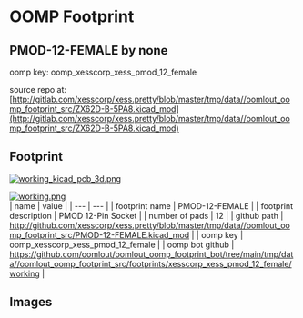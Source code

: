 # OOMP Footprint  
## PMOD-12-FEMALE  by none  
  
oomp key: oomp_xesscorp_xess_pmod_12_female  
  
source repo at: [http://gitlab.com/xesscorp/xess.pretty/blob/master/tmp/data//oomlout_oomp_footprint_src/ZX62D-B-5PA8.kicad_mod](http://gitlab.com/xesscorp/xess.pretty/blob/master/tmp/data//oomlout_oomp_footprint_src/ZX62D-B-5PA8.kicad_mod)  
## Footprint  
  
[![working_kicad_pcb_3d.png](working_kicad_pcb_3d_600.png)](working_kicad_pcb_3d.png)  
  
[![working.png](working_600.png)](working.png)  
| name | value | 
| --- | --- | 
| footprint name | PMOD-12-FEMALE | 
| footprint description | PMOD 12-Pin Socket | 
| number of pads | 12 | 
| github path | http://github.com/xesscorp/xess.pretty/blob/master/tmp/data//oomlout_oomp_footprint_src/PMOD-12-FEMALE.kicad_mod | 
| oomp key | oomp_xesscorp_xess_pmod_12_female | 
| oomp bot github | https://github.com/oomlout/oomlout_oomp_footprint_bot/tree/main/tmp/data//oomlout_oomp_footprint_src/footprints/xesscorp_xess_pmod_12_female/working | 
## Images  
